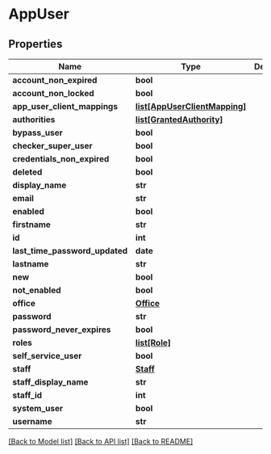 # AppUser

## Properties
Name | Type | Description | Notes
------------ | ------------- | ------------- | -------------
**account_non_expired** | **bool** |  | [optional] 
**account_non_locked** | **bool** |  | [optional] 
**app_user_client_mappings** | [**list[AppUserClientMapping]**](AppUserClientMapping.md) |  | [optional] 
**authorities** | [**list[GrantedAuthority]**](GrantedAuthority.md) |  | [optional] 
**bypass_user** | **bool** |  | [optional] 
**checker_super_user** | **bool** |  | [optional] 
**credentials_non_expired** | **bool** |  | [optional] 
**deleted** | **bool** |  | [optional] 
**display_name** | **str** |  | [optional] 
**email** | **str** |  | [optional] 
**enabled** | **bool** |  | [optional] 
**firstname** | **str** |  | [optional] 
**id** | **int** |  | [optional] 
**last_time_password_updated** | **date** |  | [optional] 
**lastname** | **str** |  | [optional] 
**new** | **bool** |  | [optional] 
**not_enabled** | **bool** |  | [optional] 
**office** | [**Office**](Office.md) |  | [optional] 
**password** | **str** |  | [optional] 
**password_never_expires** | **bool** |  | [optional] 
**roles** | [**list[Role]**](Role.md) |  | [optional] 
**self_service_user** | **bool** |  | [optional] 
**staff** | [**Staff**](Staff.md) |  | [optional] 
**staff_display_name** | **str** |  | [optional] 
**staff_id** | **int** |  | [optional] 
**system_user** | **bool** |  | [optional] 
**username** | **str** |  | [optional] 

[[Back to Model list]](../README.md#documentation-for-models) [[Back to API list]](../README.md#documentation-for-api-endpoints) [[Back to README]](../README.md)

